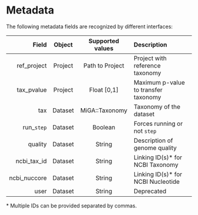 # Metadata

The following metadata fields are recognized by different interfaces:

| Field      | Object  | Supported values | Description
| ----------:|:-------:|:----------------:|:------------------------------------
| ref_project| Project | Path to Project  | Project with reference taxonomy
| tax_pvalue | Project | Float [0,1]      | Maximum p-value to transfer taxonomy
| tax        | Dataset | MiGA::Taxonomy   | Taxonomy of the dataset
| run_`step` | Dataset | Boolean          | Forces running or not `step`
| quality    | Dataset | String           | Description of genome quality
| ncbi_tax_id  | Dataset | String         | Linking ID(s)* for NCBI Taxonomy
| ncbi_nuccore | Dataset | String         | Linking ID(s)* for NCBI Nucleotide
| user       | Dataset | String           | Deprecated

\* Multiple IDs can be provided separated by commas.
